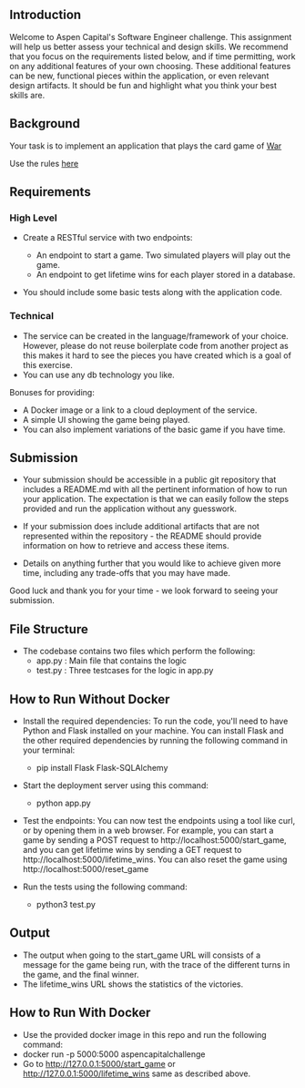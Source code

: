 ## Introduction

Welcome to Aspen Capital's Software Engineer challenge. This assignment will help us better assess your technical and design skills. We recommend that you focus on the requirements listed below, and if time permitting, work on any additional features of your own choosing. These additional features can be new, functional pieces within the application, or even relevant design artifacts. It should be fun and highlight what you think your best skills are.

## Background

Your task is to implement an application that plays the card game of [War](https://en.wikipedia.org/wiki/War_(card_game))

Use the rules [here](https://bicyclecards.com/how-to-play/war/)

## Requirements

### High Level

* Create a RESTful service with two endpoints:

	* An endpoint to start a game. Two simulated players will play out the game.
	* An endpoint to get lifetime wins for each player stored in a database.

* You should include some basic tests along with the application code.

### Technical

* The service can be created in the language/framework of your choice. However, please do not reuse boilerplate
  code from another project as this makes it hard to see the pieces you have created which is a goal
  of this exercise.
* You can use any db technology you like.

Bonuses for providing:

* A Docker image or a link to a cloud deployment of the service.
* A simple UI showing the game being played.
* You can also implement variations of the basic game if you have time.

## Submission
* Your submission should be accessible in a public git repository that includes a README.md with all the pertinent information of how to run your application. 
The expectation is that we can easily follow the steps provided and run the application without any guesswork.
* If your submission does include additional artifacts that are not represented within the repository - the README should provide information on how to retrieve and access these items.

* Details on anything further that you would like to achieve given more time, including any trade-offs that you may have made.

Good luck and thank you for your time - we look forward to seeing your submission.

## File Structure
* The codebase contains two files which perform the following:
	* app.py : Main file that contains the logic
	* test.py : Three testcases for the logic in app.py

## How to Run Without Docker
* Install the required dependencies: To run the code, you'll need to have Python and Flask installed on your machine. You can install Flask and the other required dependencies by running the following command in your terminal:
	* pip install Flask Flask-SQLAlchemy

* Start the deployment server using this command: 
	* python app.py

* Test the endpoints: You can now test the endpoints using a tool like curl, or by opening them in a web browser. For example, you can start a game by sending a POST request to http://localhost:5000/start_game, and you can get lifetime wins by sending a GET request to http://localhost:5000/lifetime_wins. You can also reset the game using http://localhost:5000/reset_game

* Run the tests using the following command:
	* python3 test.py

## Output

* The output when going to the start_game URL will consists of a message for the game being run, with the trace of the different turns in the game, and the final winner.
* The lifetime_wins URL shows the statistics of the victories.

## How to Run With Docker
* Use the provided docker image in this repo and run the following command:
* docker run -p 5000:5000 aspencapitalchallenge
* Go to http://127.0.0.1:5000/start_game or http://127.0.0.1:5000/lifetime_wins same as described above.
